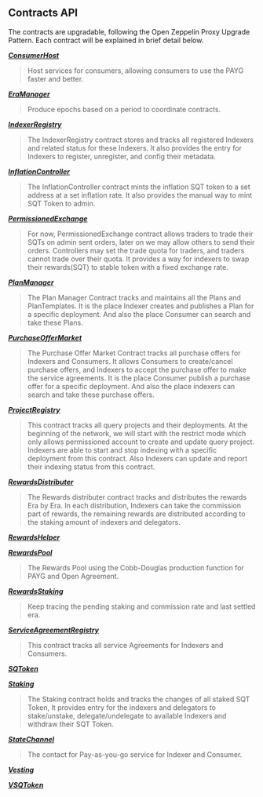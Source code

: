 ## Contracts API
The contracts are upgradable, following the Open Zeppelin Proxy Upgrade Pattern. Each contract will be explained in brief detail below.

[**_ConsumerHost_**](./contracts/ConsumerHost.md)
> Host services for consumers, allowing consumers to use the PAYG faster and better.

[**_EraManager_**](./contracts/EraManager.md)
> Produce epochs based on a period to coordinate contracts.

[**_IndexerRegistry_**](./contracts/IndexerRegistry.md)
> The IndexerRegistry contract stores and tracks all registered Indexers and related status for these Indexers. It also provides the entry for Indexers to register, unregister, and config their metadata.

[**_InflationController_**](./contracts/InflationController.md)
> The InflationController contract mints the inflation SQT token to a set address at a set inflation rate. It also provides the manual way to mint SQT Token to admin.

[**_PermissionedExchange_**](./contracts/PermissionedExchange.md)
> For now, PermissionedExchange contract allows traders to trade their SQTs on admin sent orders, later on we may allow others to send their orders. Controllers may set the trade quota for traders, and traders cannot trade over their quota. It provides a way for indexers to swap their rewards(SQT) to stable token with a fixed exchange rate.

[**_PlanManager_**](./contracts/PlanManager.md)
> The Plan Manager Contract tracks and maintains all the Plans and PlanTemplates. It is the place Indexer creates and publishes a Plan for a specific deployment. And also the place Consumer can search and take these Plans.

[**_PurchaseOfferMarket_**](./contracts/PurchaseOfferMarket.md)
> The Purchase Offer Market Contract tracks all purchase offers for Indexers and Consumers. It allows Consumers to create/cancel purchase offers, and Indexers to accept the purchase offer to make the service agreements. It is the place Consumer publish a purchase offer for a specific deployment. And also the place indexers can search and take these purchase offers.

[**_ProjectRegistry_**](./contracts/ProjectRegistry.md)
> This contract tracks all query projects and their deployments. At the beginning of the network, we will start with the restrict mode which only allows permissioned account to create and update query project. Indexers are able to start and stop indexing with a specific deployment from this contract. Also Indexers can update and report their indexing status from this contract.

[**_RewardsDistributer_**](./contracts/RewardsDistributer.md)
> The Rewards distributer contract tracks and distributes the rewards Era by Era. In each distribution, Indexers can take the commission part of rewards, the remaining rewards are distributed according to the staking amount of indexers and delegators.

[**_RewardsHelper_**](./contracts/RewardsHelper.md)
>

[**_RewardsPool_**](./contracts/RewardsPool.md)
> The Rewards Pool using the Cobb-Douglas production function for PAYG and Open Agreement.

[**_RewardsStaking_**](./contracts/RewardsStaking.md)
> Keep tracing the pending staking and commission rate and last settled era.

[**_ServiceAgreementRegistry_**](./contracts/ServiceAgreementRegistry.md)
> This contract tracks all service Agreements for Indexers and Consumers.

[**_SQToken_**](./contracts/SQToken.md)
>

[**_Staking_**](./contracts/Staking.md)
> The Staking contract holds and tracks the changes of all staked SQT Token, It provides entry for the indexers and delegators to stake/unstake, delegate/undelegate to available Indexers and withdraw their SQT Token.

[**_StateChannel_**](./contracts/StateChannel.md)
> The contact for Pay-as-you-go service for Indexer and Consumer.

[**_Vesting_**](./contracts/Vesting.md)
>

[**_VSQToken_**](./contracts/VSQToken.md)
>
